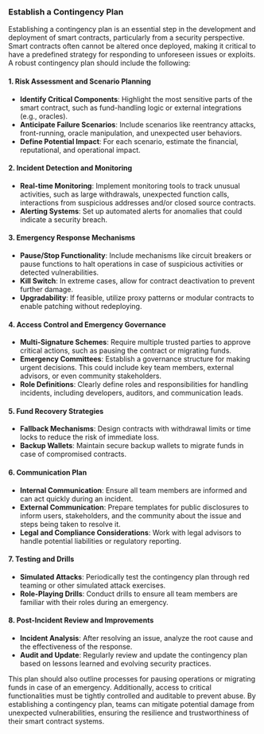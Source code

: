 ### Establish a Contingency Plan

Establishing a contingency plan is an essential step in the development and deployment of smart contracts, particularly from a security perspective. Smart contracts often cannot be altered once deployed, making it critical to have a predefined strategy for responding to unforeseen issues or exploits.
A robust contingency plan should include the following: 

#### 1. Risk Assessment and Scenario Planning
- **Identify Critical Components**: Highlight the most sensitive parts of the smart contract, such as fund-handling logic or external integrations (e.g., oracles).  
- **Anticipate Failure Scenarios**: Include scenarios like reentrancy attacks, front-running, oracle manipulation, and unexpected user behaviors.  
- **Define Potential Impact**: For each scenario, estimate the financial, reputational, and operational impact.  

#### 2. Incident Detection and Monitoring
- **Real-time Monitoring**: Implement monitoring tools to track unusual activities, such as large withdrawals, unexpected function calls, interactions from suspicious addresses and/or closed source contracts.  
- **Alerting Systems**: Set up automated alerts for anomalies that could indicate a security breach.  

#### 3. Emergency Response Mechanisms
- **Pause/Stop Functionality**: Include mechanisms like circuit breakers or pause functions to halt operations in case of suspicious activities or detected vulnerabilities.  
- **Kill Switch**: In extreme cases, allow for contract deactivation to prevent further damage.  
- **Upgradability**: If feasible, utilize proxy patterns or modular contracts to enable patching without redeploying.  

#### 4. Access Control and Emergency Governance
- **Multi-Signature Schemes**: Require multiple trusted parties to approve critical actions, such as pausing the contract or migrating funds.  
- **Emergency Committees**: Establish a governance structure for making urgent decisions. This could include key team members, external advisors, or even community stakeholders.  
- **Role Definitions**: Clearly define roles and responsibilities for handling incidents, including developers, auditors, and communication leads.  

#### 5. Fund Recovery Strategies
- **Fallback Mechanisms**: Design contracts with withdrawal limits or time locks to reduce the risk of immediate loss.  
- **Backup Wallets**: Maintain secure backup wallets to migrate funds in case of compromised contracts.  

#### 6. Communication Plan
- **Internal Communication**: Ensure all team members are informed and can act quickly during an incident.  
- **External Communication**: Prepare templates for public disclosures to inform users, stakeholders, and the community about the issue and steps being taken to resolve it.  
- **Legal and Compliance Considerations**: Work with legal advisors to handle potential liabilities or regulatory reporting.  

#### 7. Testing and Drills
- **Simulated Attacks**: Periodically test the contingency plan through red teaming or other simulated attack exercises.  
- **Role-Playing Drills**: Conduct drills to ensure all team members are familiar with their roles during an emergency.  

#### 8. Post-Incident Review and Improvements
- **Incident Analysis**: After resolving an issue, analyze the root cause and the effectiveness of the response.  
- **Audit and Update**: Regularly review and update the contingency plan based on lessons learned and evolving security practices.  

This plan should also outline processes for pausing operations or migrating funds in case of an emergency. Additionally, access to critical functionalities must be tightly controlled and auditable to prevent abuse.
By establishing a contingency plan, teams can mitigate potential damage from unexpected vulnerabilities, ensuring the resilience and trustworthiness of their smart contract systems.